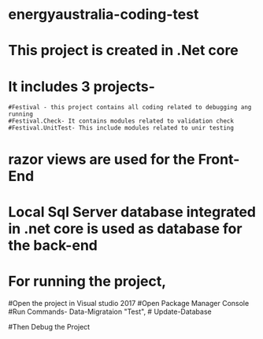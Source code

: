 # energyaustralia-coding-test

# This project is created in .Net core 
# It includes 3 projects-
    #Festival - this project contains all coding related to debugging ang running
    #Festival.Check- It contains modules related to validation check
    #Festival.UnitTest- This include modules related to unir testing
    
# razor views are used for the Front-End 
# Local Sql Server database integrated in .net core is used as database for the back-end

# For running the project,
 #Open the project in Visual studio 2017 
 #Open Package Manager Console
 #Run Commands- Data-Migrataion "Test",
              # Update-Database
               
  #Then Debug the Project

